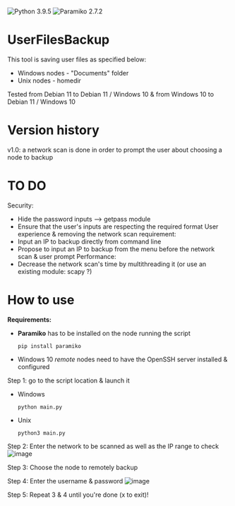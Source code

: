 # 
![Python 3.9.5](https://img.shields.io/badge/python-3.9.5%2B-brightgreen)
![Paramiko 2.7.2](https://img.shields.io/badge/Paramiko-2.7.2-lightgrey)

# UserFilesBackup
This tool is saving user files as specified below:
- Windows nodes - "Documents" folder
- Unix nodes - homedir

Tested from Debian 11 to Debian 11 / Windows 10
& from Windows 10 to Debian 11 / Windows 10

# Version history
v1.0: a network scan is done in order to prompt the user about choosing a node to backup

# TO DO
Security: 
- Hide the password inputs --> getpass module
- Ensure that the user's inputs are respecting the required format 
User experience & removing the network scan requirement:
- Input an IP to backup directly from command line
- Propose to input an IP to backup from the menu before the network scan & user prompt
Performance:
- Decrease the network scan's time by multithreading it (or use an existing module: scapy ?)

# How to use
**Requirements:**
- **Paramiko** has to be installed on the node running the script
  ```
  pip install paramiko
  ```
- Windows 10 _remote_ nodes need to have the OpenSSH server installed & configured

Step 1: go to the script location & launch it
- Windows 
  ```
  python main.py
  ```
- Unix
  ```
  python3 main.py
  ```
 
 Step 2: Enter the network to be scanned as well as the IP range to check
 ![image](https://user-images.githubusercontent.com/67184779/123561954-e7025000-d7ab-11eb-9996-ab545fc1abf1.png)
 
 Step 3: Choose the node to remotely backup
 
 Step 4: Enter the username & password
![image](https://user-images.githubusercontent.com/67184779/123562182-4e6ccf80-d7ad-11eb-8f4f-f25fbd5820a3.png)
 
 Step 5: Repeat 3 & 4 until you're done (x to exit)!
